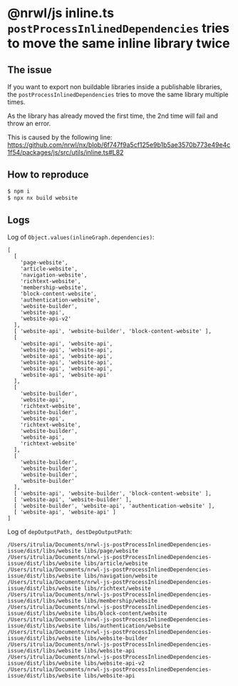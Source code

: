 # @nrwl/js inline.ts `postProcessInlinedDependencies` tries to move the same inline library twice

## The issue

If you want to export non buildable libraries inside a publishable libraries, the `postProcessInlinedDependencies` tries to move the same library multiple times.

As the library has already moved the first time, the 2nd time will fail and throw an error.

This is caused by the following line: https://github.com/nrwl/nx/blob/6f747f9a5cf125e9b1b5ae3570b773e49e4c1f54/packages/js/src/utils/inline.ts#L82

## How to reproduce

```bash
$ npm i
$ npx nx build website
```

## Logs

Log of `Object.values(inlineGraph.dependencies)`:

```
[
  [
    'page-website',
    'article-website',
    'navigation-website',
    'richtext-website',
    'membership-website',
    'block-content-website',
    'authentication-website',
    'website-builder',
    'website-api',
    'website-api-v2'
  ],
  [ 'website-api', 'website-builder', 'block-content-website' ],
  [
    'website-api', 'website-api',
    'website-api', 'website-api',
    'website-api', 'website-api',
    'website-api', 'website-api',
    'website-api', 'website-api',
    'website-api', 'website-api'
  ],
  [
    'website-builder',
    'website-api',
    'richtext-website',
    'website-builder',
    'website-api',
    'richtext-website',
    'website-builder',
    'website-api',
    'richtext-website'
  ],
  [
    'website-builder',
    'website-builder',
    'website-builder',
    'website-builder'
  ],
  [ 'website-api', 'website-builder', 'block-content-website' ],
  [ 'website-api', 'website-builder' ],
  [ 'website-builder', 'website-api', 'authentication-website' ],
  [ 'website-api', 'website-api' ]
]
```

Log of `depOutputPath, destDepOutputPath`:

```
/Users/itrulia/Documents/nrwl-js-postProcessInlinedDependencies-issue/dist/libs/website libs/page/website
/Users/itrulia/Documents/nrwl-js-postProcessInlinedDependencies-issue/dist/libs/website libs/article/website
/Users/itrulia/Documents/nrwl-js-postProcessInlinedDependencies-issue/dist/libs/website libs/navigation/website
/Users/itrulia/Documents/nrwl-js-postProcessInlinedDependencies-issue/dist/libs/website libs/richtext/website
/Users/itrulia/Documents/nrwl-js-postProcessInlinedDependencies-issue/dist/libs/website libs/membership/website
/Users/itrulia/Documents/nrwl-js-postProcessInlinedDependencies-issue/dist/libs/website libs/block-content/website
/Users/itrulia/Documents/nrwl-js-postProcessInlinedDependencies-issue/dist/libs/website libs/authentication/website
/Users/itrulia/Documents/nrwl-js-postProcessInlinedDependencies-issue/dist/libs/website libs/website-builder
/Users/itrulia/Documents/nrwl-js-postProcessInlinedDependencies-issue/dist/libs/website libs/website-api
/Users/itrulia/Documents/nrwl-js-postProcessInlinedDependencies-issue/dist/libs/website libs/website-api-v2
/Users/itrulia/Documents/nrwl-js-postProcessInlinedDependencies-issue/dist/libs/website libs/website-api
```
